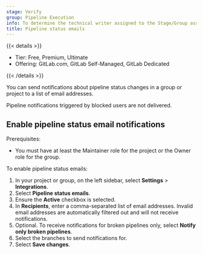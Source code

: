 ```yaml
---
stage: Verify
group: Pipeline Execution
info: To determine the technical writer assigned to the Stage/Group associated with this page, see https://handbook.gitlab.com/handbook/product/ux/technical-writing/#assignments
title: Pipeline status emails
---
```


{{< details >}}

- Tier: Free, Premium, Ultimate
- Offering: GitLab.com, GitLab Self-Managed, GitLab Dedicated

{{< /details >}}

You can send notifications about pipeline status changes in a group or
project to a list of email addresses.

Pipeline notifications triggered by blocked users are not delivered.

## Enable pipeline status email notifications

Prerequisites:

- You must have at least the Maintainer role for the project or the Owner role for the group.

To enable pipeline status emails:

1. In your project or group, on the left sidebar, select **Settings** > **Integrations**.
1. Select **Pipeline status emails**.
1. Ensure the **Active** checkbox is selected.
1. In **Recipients**, enter a comma-separated list of email addresses.
   Invalid email addresses are automatically filtered out and will not receive notifications.
1. Optional. To receive notifications for broken pipelines only, select
   **Notify only broken pipelines**.
1. Select the branches to send notifications for.
1. Select **Save changes**.
